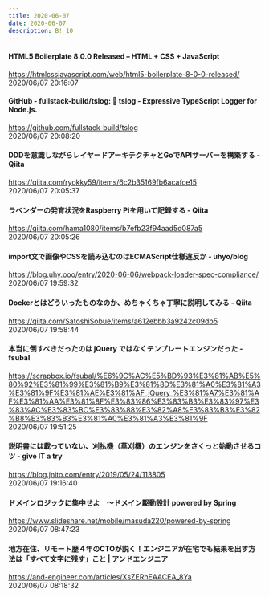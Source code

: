 ```yaml
---
title: 2020-06-07
date: 2020-06-07
description: B! 10
---
```


#### HTML5 Boilerplate 8.0.0 Released – HTML + CSS + JavaScript
https://htmlcssjavascript.com/web/html5-boilerplate-8-0-0-released/<br>
2020/06/07 20:16:07<br>


#### GitHub - fullstack-build/tslog: 📝 tslog - Expressive TypeScript Logger for Node.js.
https://github.com/fullstack-build/tslog<br>
2020/06/07 20:08:20<br>


#### DDDを意識しながらレイヤードアーキテクチャとGoでAPIサーバーを構築する - Qiita
https://qiita.com/ryokky59/items/6c2b35169fb6acafce15<br>
2020/06/07 20:05:37<br>


#### ラベンダーの発育状況をRaspberry Piを用いて記録する - Qiita
https://qiita.com/hama1080/items/b7efb23f94aad5d087a5<br>
2020/06/07 20:05:26<br>


#### import文で画像やCSSを読み込むのはECMAScript仕様違反か - uhyo/blog
https://blog.uhy.ooo/entry/2020-06-06/webpack-loader-spec-compliance/<br>
2020/06/07 19:59:32<br>


#### Dockerとはどういったものなのか、めちゃくちゃ丁寧に説明してみる - Qiita
https://qiita.com/SatoshiSobue/items/a612ebbb3a9242c09db5<br>
2020/06/07 19:58:44<br>


#### 本当に倒すべきだったのは jQuery ではなくテンプレートエンジンだった - fsubal
https://scrapbox.io/fsubal/%E6%9C%AC%E5%BD%93%E3%81%AB%E5%80%92%E3%81%99%E3%81%B9%E3%81%8D%E3%81%A0%E3%81%A3%E3%81%9F%E3%81%AE%E3%81%AF_jQuery_%E3%81%A7%E3%81%AF%E3%81%AA%E3%81%8F%E3%83%86%E3%83%B3%E3%83%97%E3%83%AC%E3%83%BC%E3%83%88%E3%82%A8%E3%83%B3%E3%82%B8%E3%83%B3%E3%81%A0%E3%81%A3%E3%81%9F<br>
2020/06/07 19:51:25<br>


#### 説明書には載っていない、刈払機（草刈機）のエンジンをさくっと始動させるコツ - give IT a try
https://blog.jnito.com/entry/2019/05/24/113805<br>
2020/06/07 19:16:40<br>


#### ドメインロジックに集中せよ　〜ドメイン駆動設計 powered by Spring
https://www.slideshare.net/mobile/masuda220/powered-by-spring<br>
2020/06/07 08:47:23<br>


#### 地方在住、リモート歴４年のCTOが説く！エンジニアが在宅でも結果を出す方法は「すべて文字に残す」こと | アンドエンジニア
https://and-engineer.com/articles/XsZERhEAACEA_8Ya<br>
2020/06/07 08:18:32<br>


